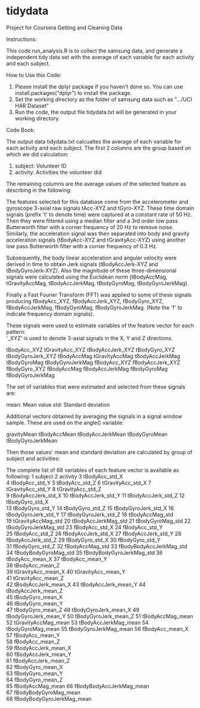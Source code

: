 # tidydata
Project for Coursera Getting and Cleaning Data

Instructions:

This code run_analysis.R is to collect the samsung data, and generate a independent tidy data set with the average of each variable for each activity and each subject.

How to Use this Code:

1. Please install the dplyr package if you haven't done so. You can use install.packages("dplyr") to install the package.
2. Set the working directory as the folder of samsung data such as ".../UCI HAR Dataset"
3. Run the code, the output file tidydata.txt will be generated in your working directory.



Code Book:

The output data tidydata.txt calcualtes the average of each variable for each activity and each subject. The first 2 columns are the group based on which we did calculation:
1. subject:	Volunteer ID
2. activity:	Activities the volunteer did

The remaining columns are the average values of the selected feature as descrbing in the following:

The features selected for this database come from the accelerometer and gyroscope 3-axial raw signals tAcc-XYZ and tGyro-XYZ. These time domain signals (prefix 't' to denote time) were captured at a constant rate of 50 Hz. Then they were filtered using a median filter and a 3rd order low pass Butterworth filter with a corner frequency of 20 Hz to remove noise. Similarly, the acceleration signal was then separated into body and gravity acceleration signals (tBodyAcc-XYZ and tGravityAcc-XYZ) using another low pass Butterworth filter with a corner frequency of 0.3 Hz. 

Subsequently, the body linear acceleration and angular velocity were derived in time to obtain Jerk signals (tBodyAccJerk-XYZ and tBodyGyroJerk-XYZ). Also the magnitude of these three-dimensional signals were calculated using the Euclidean norm (tBodyAccMag, tGravityAccMag, tBodyAccJerkMag, tBodyGyroMag, tBodyGyroJerkMag). 

Finally a Fast Fourier Transform (FFT) was applied to some of these signals producing fBodyAcc_XYZ, fBodyAccJerk_XYZ, fBodyGyro_XYZ, fBodyAccJerkMag, fBodyGyroMag, fBodyGyroJerkMag. (Note the 'f' to indicate frequency domain signals). 

These signals were used to estimate variables of the feature vector for each pattern:  
'_XYZ' is used to denote 3-axial signals in the X, Y and Z directions.

tBodyAcc_XYZ
tGravityAcc_XYZ
tBodyAccJerk_XYZ
tBodyGyro_XYZ
tBodyGyroJerk_XYZ
tBodyAccMag
tGravityAccMag
tBodyAccJerkMag
tBodyGyroMag
tBodyGyroJerkMag
fBodyAcc_XYZ
fBodyAccJerk_XYZ
fBodyGyro_XYZ
fBodyAccMag
fBodyAccJerkMag
fBodyGyroMag
fBodyGyroJerkMag

The set of variables that were estimated and selected from these signals are: 

mean: Mean value
std: Standard deviation

Additional vectors obtained by averaging the signals in a signal window sample. These are used on the angle() variable:

gravityMean
tBodyAccMean
tBodyAccJerkMean
tBodyGyroMean
tBodyGyroJerkMean

Then those values' mean and standard deviation are calculated by group of subject and activities:

The complete list of 68 variables of each feature vector is available as following:
1	subject
2	activity
3	tBodyAcc_std_X  
4	tBodyAcc_std_Y
5	tBodyAcc_std_Z
6	tGravityAcc_std_X
7	tGravityAcc_std_Y
8	tGravityAcc_std_Z  
9	tBodyAccJerk_std_X
10	tBodyAccJerk_std_Y
11	tBodyAccJerk_std_Z
12	tBodyGyro_std_X   
13	tBodyGyro_std_Y
14	tBodyGyro_std_Z
15	tBodyGyroJerk_std_X
16	tBodyGyroJerk_std_Y
17	tBodyGyroJerk_std_Z
18	tBodyAccMag_std   
19	tGravityAccMag_std
20	tBodyAccJerkMag_std
21	tBodyGyroMag_std
22	tBodyGyroJerkMag_std
23	fBodyAcc_std_X
24	fBodyAcc_std_Y   
25	fBodyAcc_std_Z
26	fBodyAccJerk_std_X
27	fBodyAccJerk_std_Y
28	fBodyAccJerk_std_Z 
29	fBodyGyro_std_X
30	fBodyGyro_std_Y   
31	fBodyGyro_std_Z
32	fBodyAccMag_std 
33	fBodyBodyAccJerkMag_std
34	fBodyBodyGyroMag_std
35	fBodyBodyGyroJerkMag_std
36	tBodyAcc_mean_X 
37	tBodyAcc_mean_Y  
38	tBodyAcc_mean_Z  
39	tGravityAcc_mean_X
40	tGravityAcc_mean_Y  
41	tGravityAcc_mean_Z  
42	tBodyAccJerk_mean_X
43	tBodyAccJerk_mean_Y 
44	tBodyAccJerk_mean_Z   
45	tBodyGyro_mean_X   
46	tBodyGyro_mean_Y  
47	tBodyGyro_mean_Z 
48	tBodyGyroJerk_mean_X 
49	tBodyGyroJerk_mean_Y 
50	tBodyGyroJerk_mean_Z 
51	tBodyAccMag_mean   
52	tGravityAccMag_mean 
53	tBodyAccJerkMag_mean 
54	tBodyGyroMag_mean 
55	tBodyGyroJerkMag_mean
56	fBodyAcc_mean_X   
57	fBodyAcc_mean_Y  
58	fBodyAcc_mean_Z  
59	fBodyAccJerk_mean_X  
60	fBodyAccJerk_mean_Y  
61	fBodyAccJerk_mean_Z  
62	fBodyGyro_mean_X   
63	fBodyGyro_mean_Y  
64	fBodyGyro_mean_Z   
65	fBodyAccMag_mean
66	fBodyBodyAccJerkMag_mean  
67	fBodyBodyGyroMag_mean  
68	fBodyBodyGyroJerkMag_mean 
